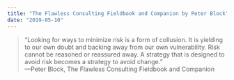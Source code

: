 ```yaml
---
title: "The Flawless Consulting Fieldbook and Companion by Peter Block"
date: "2019-05-10"
---
```


> “Looking for ways to minimize risk is a form of collusion. It is yielding to our own doubt and backing away from our own vulnerability. Risk cannot be reasoned or reassured away. A strategy that is designed to avoid risk becomes a strategy to avoid change.”  
> —Peter Block, The Flawless Consulting Fieldbook and Companion
